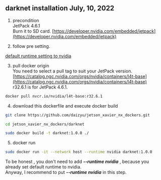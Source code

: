 ## darknet installation July, 10, 2022
1. precondition  
  JetPack 4.6.1  
  Burn it to SD card.
  [https://developer.nvidia.com/embedded/jetpack](https://developer.nvidia.com/embedded/jetpack)

2. follow pre setting.  

  [default runtime setting to nvidia](https://raw.githubusercontent.com/daizyu/jetson_xavier_nx_dockers/main/default-rumtime-nvidia.md)  

3. pull docker origin  
You need to select a pull tag to suit your JetPack version.  
[https://catalog.ngc.nvidia.com/orgs/nvidia/containers/l4t-base](https://catalog.ngc.nvidia.com/orgs/nvidia/containers/l4t-base)  
r32.6.1 is for JetPack 4.6.1.  
``` bash
docker pull nvcr.io/nvidia/l4t-base:r32.6.1
``` 

4. download this dockerfile and execute docker build  
```bash
git clone https://github.com/daizyu/jetson_xavier_nx_dockers.git

cd jetson_xavier_nx_dockers/darknet

sudo docker build -t darknet:1.0.0 ./
```

5. docker run  
``` bash
sudo docker run -it --network host --runtime nvidia darknet:1.0.0
```
To be honest , you don't need to add ***--runtime nvidia*** , because you already set default runtime to nvidia.  
Anyway, I recommend to put  ***--runtime nvidia*** in this step.

